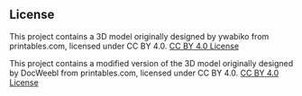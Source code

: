 


## License
This project contains a 3D model originally designed by ywabiko from printables.com, licensed under CC BY 4.0.
[CC BY 4.0 License](https://creativecommons.org/licenses/by/4.0/)

This project contains a modified version of the 3D model originally designed by DocWeebl from printables.com, licensed under CC BY 4.0.
[CC BY 4.0 License](https://creativecommons.org/licenses/by/4.0/)
